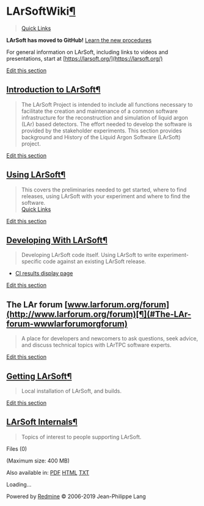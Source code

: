 
LArSoftWiki[¶](#LArSoftWiki)
============================

> [Quick Links](/redmine/projects/larsoft/wiki/Quick_Links)

**LArSoft has moved to GitHub!** [Learn the new
procedures](/redmine/projects/larsoft/wiki/Working_with_Github)

For general information on LArSoft, including links to videos and
presentations, start at [https://larsoft.org/](https://larsoft.org/)

[Edit this
section](/redmine/projects/larsoft/wiki/LArSoftWiki/edit?section=2)

[Introduction to LArSoft](/redmine/projects/larsoft/wiki/Introduction_to_LArSoft)[¶](#Introduction-to-LArSoft)
--------------------------------------------------------------------------------------------------------------

> The LArSoft Project is intended to include all functions necessary to
> facilitate the creation and maintenance of a common software
> infrastructure for the reconstruction and simulation of liquid argon
> (LAr) based detectors. The effort needed to develop the software is
> provided by the stakeholder experiments. This section provides
> background and History of the Liquid Argon Software (LArSoft) project.

[Edit this
section](/redmine/projects/larsoft/wiki/LArSoftWiki/edit?section=3)

[Using LArSoft](/redmine/projects/larsoft/wiki/Using_LArSoft)[¶](#Using-LArSoft)
--------------------------------------------------------------------------------

> This covers the preliminaries needed to get started, where to find
> releases, using LArSoft with your experiment and where to find the
> software.\
> [Quick Links](/redmine/projects/larsoft/wiki/Quick_Links)

[Edit this
section](/redmine/projects/larsoft/wiki/LArSoftWiki/edit?section=4)

[Developing With LArSoft](/redmine/projects/larsoft/wiki/Developing_With_LArSoft)[¶](#Developing-With-LArSoft)
--------------------------------------------------------------------------------------------------------------

> Developing LArSoft code itself. Using LArSoft to write
> experiment-specific code against an existing LArSoft release.

-   [CI results display page](http://lar-ci-history.fnal.gov/LarCI/app)

[Edit this
section](/redmine/projects/larsoft/wiki/LArSoftWiki/edit?section=5)

The LAr forum [www.larforum.org/forum](http://www.larforum.org/forum)[¶](#The-LAr-forum-wwwlarforumorgforum)
------------------------------------------------------------------------------------------------------------

> A place for developers and newcomers to ask questions, seek advice,
> and discuss technical topics with LArTPC software experts.

[Edit this
section](/redmine/projects/larsoft/wiki/LArSoftWiki/edit?section=6)

[Getting LArSoft](/redmine/projects/larsoft/wiki/Getting_LArSoft)[¶](#Getting-LArSoft)
--------------------------------------------------------------------------------------

> Local installation of LArSoft, and builds.

[Edit this
section](/redmine/projects/larsoft/wiki/LArSoftWiki/edit?section=7)

[LArSoft Internals](/redmine/projects/larsoft/wiki/LArSoft_Internals)[¶](#LArSoft-Internals)
--------------------------------------------------------------------------------------------

> Topics of interest to people supporting LArSoft.

Files (0)

(Maximum size: 400 MB)

Also available in: [PDF](/redmine/projects/larsoft/wiki/LArSoftWiki.pdf)
[HTML](/redmine/projects/larsoft/wiki/LArSoftWiki.html)
[TXT](/redmine/projects/larsoft/wiki/LArSoftWiki.txt)

Loading...

Powered by [Redmine](https://www.redmine.org/) © 2006-2019 Jean-Philippe
Lang
